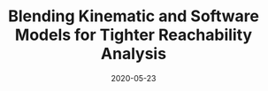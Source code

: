 ---
title: "Blending Kinematic and Software Models for Tighter Reachability Analysis"
collection: publications
permalink: /publication/2020-05-23-ICSE-Reach
excerpt: 'Reachable sets are critical for path planning and navigation of mobile autonomous systems. Traditionally, these sets are computed using system models instantiated with their physical bounds. This exclusive focus on the physical bounds belies the fact that these systems are increasingly driven by sophisticated software components that can also bound the variables in the system models. This work explores the degree to which bounds manifested in the software can affect the computation of reachable sets, introduces an analysis approach to discover such bounds in code, and illustrates the potential of that approach on two systems. The preliminary results reveal that taking into consideration software bounds can reduce traditionally computed reachable sets by up to 91%.
'
date: 2020-05-23
venue: '2020 IEEE/ACM 42nd International Conference on Software Engineering: New Ideas and Emerging Results (<a href="https://2020.icse-conferences.org/details/icse-2020-New-Ideas-and-Emerging-Results/11/Blending-Kinematic-and-Software-Models-for-Tighter-Reachability-Analysis">ICSE-NIER</a>)'
paperurl: 'http://hildebrandt-carl.github.io/files/2020-05-23-ICSE-Reach.pdf'
publishurl: 'https://dl.acm.org/doi/abs/10.1145/3377816.3381730'
authors: '<b>Carl Hildebrandt</b>, Sebastian Elbaum, Nicola Bezzo'
awards: ''
video: https://www.youtube.com/watch?v=2SgU2Ewsudg
---
